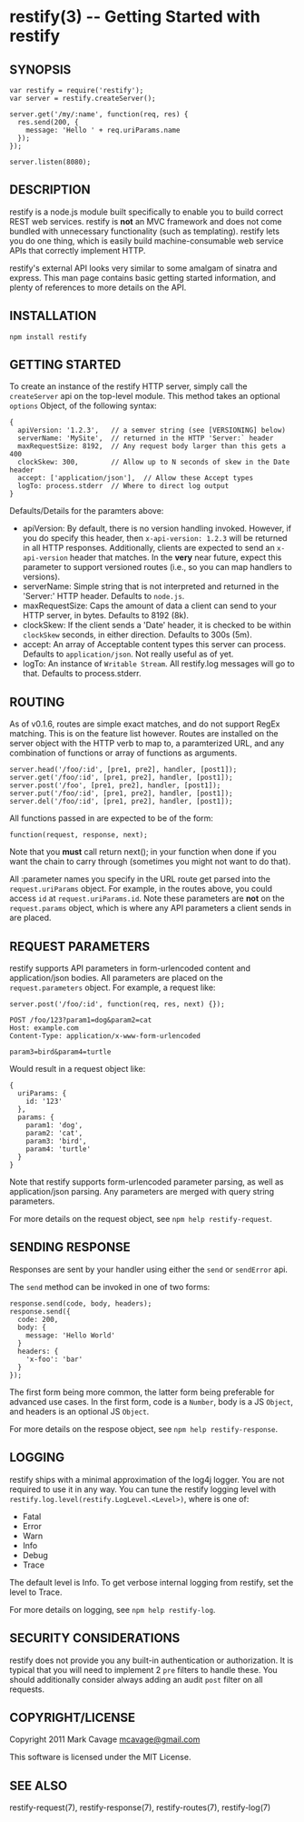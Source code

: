 restify(3) -- Getting Started with restify
==========================================

## SYNOPSIS

    var restify = require('restify');
    var server = restify.createServer();

    server.get('/my/:name', function(req, res) {
      res.send(200, {
        message: 'Hello ' + req.uriParams.name
      });
    });

    server.listen(8080);

## DESCRIPTION

restify is a node.js module built specifically to enable you to build correct
REST web services.  restify is **not** an MVC framework and  does not come
bundled with unnecessary functionality (such as templating).  restify lets you
do one thing, which is easily build machine-consumable web service APIs that
correctly implement HTTP.

restify's external API looks very similar to some amalgam of sinatra and
express.  This man page contains basic getting started information, and plenty
of references to more details on the API.

## INSTALLATION

    npm install restify

## GETTING STARTED

To create an instance of the restify HTTP server, simply call the `createServer`
api on the top-level module.  This method takes an optional `options` Object, of
the following syntax:

    {
      apiVersion: '1.2.3',   // a semver string (see [VERSIONING] below)
      serverName: 'MySite',  // returned in the HTTP 'Server:` header
      maxRequestSize: 8192,  // Any request body larger than this gets a 400
      clockSkew: 300,        // Allow up to N seconds of skew in the Date header
      accept: ['application/json'],  // Allow these Accept types
      logTo: process.stderr  // Where to direct log output
    }

Defaults/Details for the paramters above:

* apiVersion:
  By default, there is no version handling invoked.  However, if you do specify
  this header, then `x-api-version: 1.2.3` will be returned in all HTTP
  responses.  Additionally, clients are expected to send an `x-api-version`
  header that matches.  In the **very** near future, expect this parameter to
  support versioned routes (i.e., so you can map handlers to versions).
* serverName:
  Simple string that is not interpreted and returned in the 'Server:' HTTP
  header.  Defaults to `node.js`.
* maxRequestSize:
  Caps the amount of data a client can send to your HTTP server, in bytes.
  Defaults to 8192 (8k).
* clockSkew:
  If the client sends a 'Date' header, it is checked to be within `clockSkew`
  seconds, in either direction. Defaults to 300s (5m).
* accept:
  An array of Acceptable content types this server can process. Defaults to
  `application/json`.  Not really useful as of yet.
* logTo:
  An instance of `Writable Stream`.  All restify.log messages will go to that.
  Defaults to process.stderr.

## ROUTING

As of v0.1.6, routes are simple exact matches, and do not support RegEx
matching.  This is on the feature list however.  Routes are installed on the
server object with the HTTP verb to map to, a paramterized URL, and any
combination of functions or array of functions as arguments.

    server.head('/foo/:id', [pre1, pre2], handler, [post1]);
    server.get('/foo/:id', [pre1, pre2], handler, [post1]);
    server.post('/foo', [pre1, pre2], handler, [post1]);
    server.put('/foo/:id', [pre1, pre2], handler, [post1]);
    server.del('/foo/:id', [pre1, pre2], handler, [post1]);

All functions passed in are expected to be of the form:

    function(request, response, next);

Note that you **must** call return next(); in your function when done if you
want the chain to carry through (sometimes you might not want to do that).

All :parameter names you specify in the URL route get parsed into the
`request.uriParams` object.  For example, in the routes above, you could access
`id` at `request.uriParams.id`.  Note these parameters are **not** on the
`request.params` object, which is where any API parameters a client sends in are
placed.

## REQUEST PARAMETERS

restify supports API parameters in form-urlencoded content and application/json
bodies.  All parameters are placed on the `request.parameters` object.  For
example, a request like:

    server.post('/foo/:id', function(req, res, next) {});

    POST /foo/123?param1=dog&param2=cat
    Host: example.com
    Content-Type: application/x-www-form-urlencoded

    param3=bird&param4=turtle

Would result in a request object like:

    {
      uriParams: {
        id: '123'
      },
      params: {
        param1: 'dog',
        param2: 'cat',
        param3: 'bird',
        param4: 'turtle'
      }
    }

Note that restify supports form-urlencoded parameter parsing, as well as
application/json parsing.  Any parameters are merged with query string
parameters.

For more details on the request object, see `npm help restify-request`.

## SENDING RESPONSE

Responses are sent by your handler using either the `send` or `sendError`
api.

The `send` method can be invoked in one of two forms:

    response.send(code, body, headers);
    response.send({
      code: 200,
      body: {
        message: 'Hello World'
      }
      headers: {
        'x-foo': 'bar'
      }
    });

The first form being more common, the latter form being preferable for
advanced use cases.  In the first form, code is a `Number`, body is
a JS `Object`, and headers is an optional JS `Object`.

For more details on the respose object, see `npm help restify-response`.

## LOGGING

restify ships with a minimal approximation of the log4j logger.  You are
not required to use it in any way.  You can tune the restify logging level
with `restify.log.level(restify.LogLevel.<Level>)`, where <Level> is one
of:

* Fatal
* Error
* Warn
* Info
* Debug
* Trace

The default level is Info.  To get verbose internal logging from restify, set
the level to Trace.

For more details on logging, see `npm help restify-log`.

## SECURITY CONSIDERATIONS

restify does not provide you any built-in authentication or authorization.  It
is typical that you will need to implement 2 `pre` filters to handle these.
You should additionally consider always adding an audit `post` filter on all
requests.

## COPYRIGHT/LICENSE

Copyright 2011 Mark Cavage <mcavage@gmail.com>

This software is licensed under the MIT License.

## SEE ALSO

restify-request(7), restify-response(7), restify-routes(7), restify-log(7)
